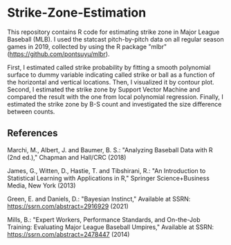 # Strike-Zone-Estimation

This repository contains R code for estimating strike zone in Major League Baseball (MLB). 
I used the statcast pitch-by-pitch data on all regular season games in 2019, collected by using the R package "mlbr" (https://github.com/pontsuyu/mlbr). 

First, 
I estimated called strike probability by fitting a smooth polynomial surface to dummy variable indicating called strike or ball 
as a function of the horizontal and vertical locations. Then, I visualized it by contour plot. 
Second, 
I estimated the strike zone by Support Vector Machine and compared the result with the one from local polynomial regression. 
Finally, 
I estimated the strike zone by B-S count and investigated the size difference between counts.

## References

Marchi, M., Albert, J. and Baumer, B. S.: "Analyzing Baseball Data with R (2nd ed.)," Chapman and Hall/CRC (2018)

James, G., Witten, D., Hastie, T. and Tibshirani, R.: "An Introduction to Statistical Learning with Applications in R," Springer Science+Business Media, New York (2013)

Green, E. and Daniels, D.: "Bayesian Instinct," Available at SSRN: https://ssrn.com/abstract=2916929 (2021)

Mills, B.: "Expert Workers, Performance Standards, and On-the-Job Training: Evaluating Major League Baseball Umpires," Available at SSRN: https://ssrn.com/abstract=2478447 (2014)
